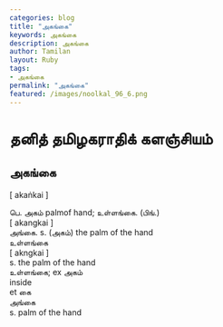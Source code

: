 ```yaml
---  
categories: blog  
title: "அகங்கை"
keywords: அகங்கை  
description: அகங்கை
author: Tamilan  
layout: Ruby  
tags:     
- அகங்கை
permalink: "அகங்கை"  
featured: /images/noolkal_96_6.png  
--- 
```

# தனித் தமிழகராதிக் களஞ்சியம்
## அகங்கை

[ akaṅkai ]  
  
பெ. அகம் palmof hand; உள்ளங்கை. (பிங்.)  
[ akangkai ]  
அங்கை. s. (அகம்) the palm of the hand  
உள்ளங்கை  
[ akngkai ]  
s. the palm of the hand  
உள்ளங்கை; ex அகம்  
inside  
et கை  
அங்கை  
s. palm of the hand